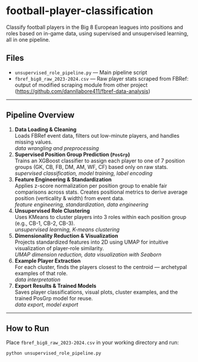 # football-player-classification
Classify football players in the Big 8 European leagues into positions and roles based on in-game data, using supervised and unsupervised learning, all in one pipeline.
## Files
- `unsupervised_role_pipeline.py` — Main pipeline script  
- `fbref_big8_raw_2023-2024.csv` — Raw player stats scraped from FBRef: output of modified scraping module from other project (https://github.com/dannllabore411/fbref-data-analysis)   
---
## Pipeline Overview
1. **Data Loading & Cleaning**  
   Loads FBRef event data, filters out low-minute players, and handles missing values.  
   *data wrangling and preprocessing*
2. **Supervised Position Group Prediction (`PosGrp`)**  
   Trains an XGBoost classifier to assign each player to one of 7 position groups (GK, CB, FB, DM, AM, WF, CF) based only on raw stats.  
   *supervised classification, model training, label encoding*
3. **Feature Engineering & Standardization**  
   Applies z-score normalization per position group to enable fair comparisons across stats. Creates positional metrics to derive average position (verticality & width) from event data.  
   *feature engineering, standardization, data engineering*
4. **Unsupervised Role Clustering**  
   Uses KMeans to cluster players into 3 roles within each position group (e.g., CB-1, CB-2, CB-3).  
   *unsupervised learning, K-means clustering*
5. **Dimensionality Reduction & Visualization**  
   Projects standardized features into 2D using UMAP for intuitive visualization of player-role similarity.  
   *UMAP dimension reduction, data visualization with Seaborn*
6. **Example Player Extraction**  
   For each cluster, finds the players closest to the centroid — archetypal examples of that role.  
   *data interpretation*
7. **Export Results & Trained Models**  
   Saves player classifications, visual plots, cluster examples, and the trained PosGrp model for reuse.  
   *data export, model export*
---
## How to Run
Place `fbref_big8_raw_2023-2024.csv` in your working directory and run:
```bash
python unsupervised_role_pipeline.py

